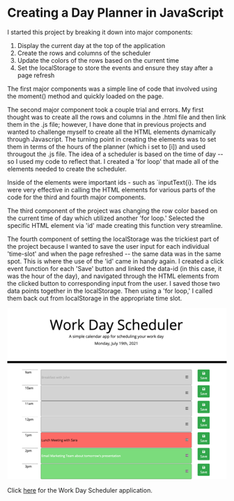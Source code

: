 # Creating a Day Planner in JavaScript

I started this project by breaking it down into major components:

1. Display the current day at the top of the application
2. Create the rows and columns of the scheduler
3. Update the colors of the rows based on the current time
4. Set the localStorage to store the events and ensure they stay after a page refresh

The first major components was a simple line of code that involved using the moment() method and quickly loaded on the page.

The second major component took a couple trial and errors. My first thought was to create all the rows and columns in the .html file and then link them in the .js file; however, I have done that in previous projects and wanted to challenge myself to create all the HTML elements dynamically through Javascript. The turning point in creating the elements was to set them in terms of the hours of the planner (which i set to [i]) and used througout the .js file. The idea of a scheduler is based on the time of day -- so I used my code to reflect that. I created a 'for loop' that made all of the elements needed to create the scheduler.

Inside of the elements were important ids - such as `inputText{i}. The ids were very effective in calling the HTML elements for various parts of the code for the third and fourth major components.

The third component of the project was changing the row color based on the current time of day which utilized another 'for loop.' Selected the specific HTML element via 'id' made creating this function very streamline.

The fourth component of setting the localStorage was the trickiest part of the project because I wanted to save the user input for each individual 'time-slot' and when the page refreshed -- the same data was in the same spot. This is where the use of the 'id' came in handy again. I created a click event function for each 'Save' button and linked the data-id (in this case, it was the hour of the day), and navigated through the HTML elements from the clicked button to corresponding input from the user. I saved those two data points together in the localStorage. Then using a 'for loop,' I called them back out from localStorage in the appropriate time slot.

![screenshot of application](./images/work-day-scheduler.png)

Click [here](https://evanarbour.github.io/day-planner/) for the Work Day Scheduler application.
